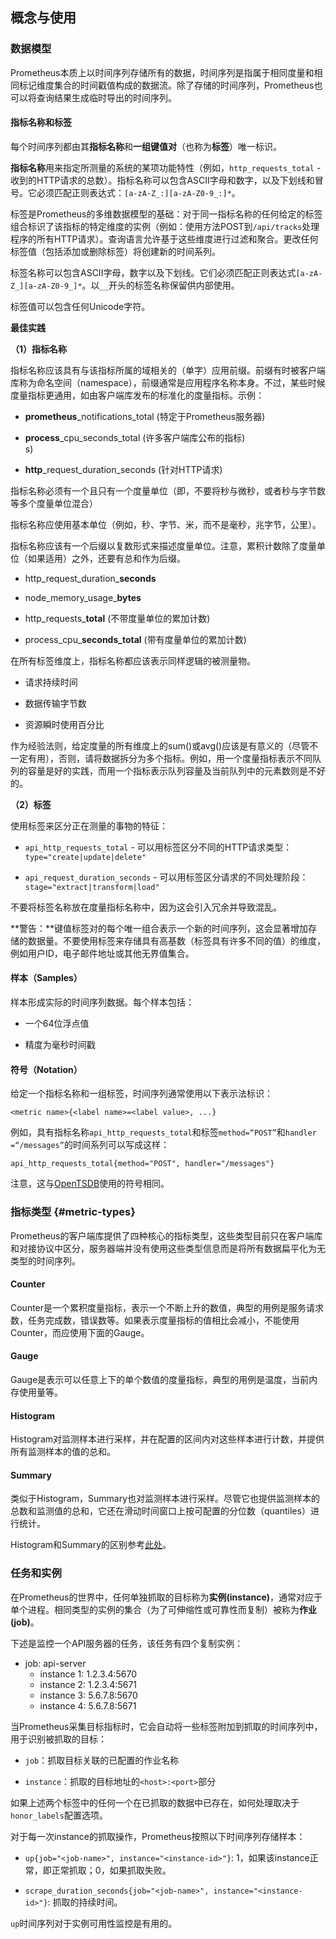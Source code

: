 ## 概念与使用

### 数据模型

Prometheus本质上以时间序列存储所有的数据，时间序列是指属于相同度量和相同标记维度集合的时间戳值构成的数据流。除了存储的时间序列，Prometheus也可以将查询结果生成临时导出的时间序列。

#### 指标名称和标签

每个时间序列都由其**指标名称**和**一组键值对**（也称为**标签**）唯一标识。

**指标名称**用来指定所测量的系统的某项功能特性（例如，`http_requests_total` - 收到的HTTP请求的总数）。指标名称可以包含ASCII字母和数字，以及下划线和冒号。它必须匹配正则表达式：`[a-zA-Z_:][a-zA-Z0-9_:]*`。

标签是Prometheus的多维数据模型的基础：对于同一指标名称的任何给定的标签组合标识了该指标的特定维度的实例（例如：使用方法POST到`/api/tracks`处理程序的所有HTTP请求）。查询语言允许基于这些维度进行过滤和聚合。更改任何标签值（包括添加或删除标签）将创建新的时间系列。

标签名称可以包含ASCII字母，数字以及下划线。它们必须匹配正则表达式`[a-zA-Z_][a-zA-Z0-9_]*`。以`__`开头的标签名称保留供内部使用。

标签值可以包含任何Unicode字符。

**最佳实践**

**（1）指标名称**

指标名称应该具有与该指标所属的域相关的（单字）应用前缀。前缀有时被客户端库称为命名空间（namespace），前缀通常是应用程序名称本身。不过，某些时候度量指标更通用，如由客户端库发布的标准化的度量指标。示例：

* **prometheus**\_notifications\_total \(特定于Prometheus服务器\)

* **process**\_cpu\_seconds\_total \(许多客户端库公布的指标\)  
  s\)

* **http**\_request\_duration\_seconds \(针对HTTP请求\)


指标名称必须有一个且只有一个度量单位（即，不要将秒与微秒，或者秒与字节数等多个度量单位混合）

指标名称应使用基本单位（例如，秒、字节、米，而不是毫秒，兆字节，公里）。

指标名称应该有一个后缀以复数形式来描述度量单位。注意，累积计数除了度量单位（如果适用）之外，还要有总和作为后缀。

* http\_request\_duration\_**seconds**

* node\_memory\_usage\_**bytes**

* http\_requests\_**total** \(不带度量单位的累加计数\)

* process\_cpu\_**seconds\_total** \(带有度量单位的累加计数\)


在所有标签维度上，指标名称都应该表示同样逻辑的被测量物。

* 请求持续时间

* 数据传输字节数

* 资源瞬时使用百分比


作为经验法则，给定度量的所有维度上的sum\(\)或avg\(\)应该是有意义的（尽管不一定有用），否则，请将数据拆分为多个指标。例如，用一个度量指标表示不同队列的容量是好的实践，而用一个指标表示队列容量及当前队列中的元素数则是不好的。

**（2）标签**

使用标签来区分正在测量的事物的特征：

* `api_http_requests_total` - 可以用标签区分不同的HTTP请求类型：`type="create|update|delete"`

* `api_request_duration_seconds` - 可以用标签区分请求的不同处理阶段：`stage="extract|transform|load"`


不要将标签名称放在度量指标名称中，因为这会引入冗余并导致混乱。

**警告：**键值标签对的每个唯一组合表示一个新的时间序列，这会显著增加存储的数据量。不要使用标签来存储具有高基数（标签具有许多不同的值）的维度，例如用户ID，电子邮件地址或其他无界值集合。

#### 样本（Samples）

样本形成实际的时间序列数据。每个样本包括：

* 一个64位浮点值

* 精度为毫秒时间戳


#### 符号（Notation）

给定一个指标名称和一组标签，时间序列通常使用以下表示法标识：

```
<metric name>{<label name>=<label value>, ...}
```

例如，具有指标名称`api_http_requests_total`和标签`method=“POST”`和`handler =“/messages”`的时间系列可以写成这样：

```
api_http_requests_total{method="POST", handler="/messages"}
```

注意，这与[OpenTSDB](http://opentsdb.net/)使用的符号相同。

### 指标类型 {#metric-types}

Prometheus的客户端库提供了四种核心的指标类型，这些类型目前只在客户端库和对接协议中区分，服务器端并没有使用这些类型信息而是将所有数据扁平化为无类型的时间序列。

#### Counter

Counter是一个累积度量指标，表示一个不断上升的数值，典型的用例是服务请求数，任务完成数，错误数等。如果表示度量指标的值相比会减小，不能使用Counter，而应使用下面的Gauge。

#### Gauge

Gauge是表示可以任意上下的单个数值的度量指标，典型的用例是温度，当前内存使用量等。

#### Histogram

Histogram对监测样本进行采样，并在配置的区间内对这些样本进行计数，并提供所有监测样本的值的总和。

#### Summary

类似于Histogram，Summary也对监测样本进行采样。尽管它也提供监测样本的总数和监测值的总和，它还在滑动时间窗口上按可配置的分位数（quantiles）进行统计。

Histogram和Summary的区别参考[此处](https://prometheus.io/docs/practices/histograms/)。

### 任务和实例

在Prometheus的世界中，任何单独抓取的目标称为**实例\(instance\)**，通常对应于单个进程。相同类型的实例的集合（为了可伸缩性或可靠性而复制）被称为**作业\(job\)**。

下述是监控一个API服务器的任务，该任务有四个复制实例：

* job: api-server
  * instance 1: 1.2.3.4:5670
  * instance 2: 1.2.3.4:5671
  * instance 3: 5.6.7.8:5670
  * instance 4: 5.6.7.8:5671


当Prometheus采集目标指标时，它会自动将一些标签附加到抓取的时间序列中，用于识别被抓取的目标：

* `job`：抓取目标关联的已配置的作业名称

* `instance`：抓取的目标地址的`<host>:<port>`部分


如果上述两个标签中的任何一个在已抓取的数据中已存在，如何处理取决于`honor_labels`配置选项。

对于每一次instance的抓取操作，Prometheus按照以下时间序列存储样本：

* `up{job="<job-name>", instance="<instance-id>"}`: 1，如果该instance正常，即正常抓取；0，如果抓取失败。

* `scrape_duration_seconds{job="<job-name>", instance="<instance-id>"}`: 抓取的持续时间。


`up`时间序列对于实例可用性监控是有用的。

